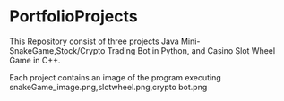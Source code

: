 # PortfolioProjects
This Repository consist of three projects Java Mini-SnakeGame,Stock/Crypto Trading Bot in Python, and Casino Slot Wheel Game in C++.

Each project contains an image of the program executing snakeGame_image.png,slotwheel.png,crypto bot.png
